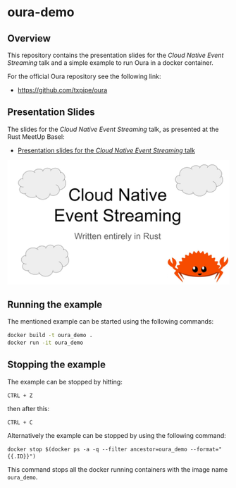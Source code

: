# oura-demo

## Overview
This repository contains the presentation slides for the *Cloud Native Event Streaming* talk and a simple example to run Oura in a docker container.

For the official Oura repository see the following link:
 - https://github.com/txpipe/oura

## Presentation Slides

The slides for the *Cloud Native Event Streaming* talk, as presented at the Rust MeetUp Basel:

 - [Presentation slides for the *Cloud Native Event Streaming* talk](https://docs.google.com/presentation/d/1zBH7x-Yln9tZ3LyoJEKz9O8kPbdHJmqvunNo44fwALI/edit?usp=sharing)

[![Slides](https://github.com/4TT1L4/oura-demo/blob/main/snapshot.jpg?raw=true "Cloud Native Event Streaming Slides")](https://docs.google.com/presentation/d/1zBH7x-Yln9tZ3LyoJEKz9O8kPbdHJmqvunNo44fwALI/edit?usp=sharing)

## Running the example

The mentioned example can be started using the following commands:

``` sh
docker build -t oura_demo .
docker run -it oura_demo
```

## Stopping the example

The example can be stopped by hitting:

```
CTRL + Z
```

then after this:

```
CTRL + C
```

Alternatively the example can be stopped by using the following command:

```
docker stop $(docker ps -a -q --filter ancestor=oura_demo --format="{{.ID}}")
```

This command stops all the docker running containers with the image name `oura_demo`.